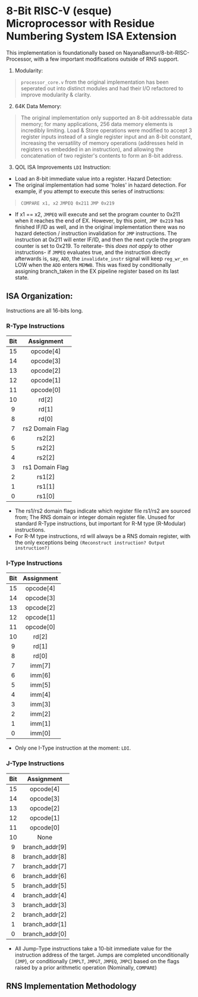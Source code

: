 # 8-Bit RISC-V (esque) Microprocessor with Residue Numbering System ISA Extension

This implementation is foundationally based on NayanaBannur/8-bit-RISC-Processor, with a few important modifications outside of RNS support.
1) Modularity:
> `processor_core.v` from the original implementation has been seperated out into distinct modules and had their I/O refactored to improve modularity & clarity. 

2) 64K Data Memory:
> The original implementation only supported an 8-bit addressable data memory; for many applications, 256 data memory elements is incredibly limiting. Load & Store operations were modified to accept 3 register inputs instead of a single register input and an 8-bit constant, increasing the versatility of memory operations (addresses held in registers vs embedded in an instruction), and allowing the concatenation of two register's contents to form an 8-bit address. 

3) QOL ISA Improvements
`LDI` Instruction:
- Load an 8-bit immediate value into a register.
Hazard Detection:
- The original implementation had some 'holes' in hazard detection. For example, if you attempt to execute this series of instructions:
>  `COMPARE x1, x2`
>  `JMPEQ 0x211`
>  `JMP 0x219`
- If x1 == x2, `JMPEQ` will execute and set the program counter to 0x211 when it reaches the end of EX. However, by this point, `JMP 0x219` has finished IF/ID as well, and in the original implementation there was no hazard detection / instruction invalidation for `JMP` instructions. The instruction at 0x211 will enter IF/ID, and then the next cycle the program counter is set to 0x219. To reiterate- this _does not apply_ to other instructions- if `JMPEQ` evaluates true, and the instruction directly afterwards is, say, `ADD`, the `invalidate_instr` signal will keep `reg_wr_en` LOW when the `ADD` enters `MEMWB`. This was fixed by conditionally assigning branch_taken in the EX pipeline register based on its last state.

## ISA Organization:
Instructions are all 16-bits long. 
### R-Type Instructions
| Bit   | Assignment      |
| :---: | :-------------: |
| 15    | opcode[4]       |
| 14    | opcode[3]       |
| 13    | opcode[2]       |
| 12    | opcode[1]       |
| 11    | opcode[0]       |
| 10    | rd[2]           |
|  9    | rd[1]           |
|  8    | rd[0]           |
|  7    | rs2 Domain Flag |
|  6    | rs2[2]          |
|  5    | rs2[2]          |
|  4    | rs2[2]          |
|  3    | rs1 Domain Flag |
|  2    | rs1[2]          |
|  1    | rs1[1]          |
|  0    | rs1[0]          |

- The rs1/rs2 domain flags indicate which register file rs1/rs2 are sourced from; The RNS domain or integer domain register file. Unused for standard R-Type instructions, but important for R-M type (R-Modular) instructions.
- For R-M type instructions, rd will always be a RNS domain register, with the only exceptions being `(Reconstruct instruction? Output instruction?)`


### I-Type Instructions
| Bit   | Assignment      |
| :---: | :-------------: |
| 15    | opcode[4]       |
| 14    | opcode[3]       |
| 13    | opcode[2]       |
| 12    | opcode[1]       |
| 11    | opcode[0]       |
| 10    | rd[2]           |
|  9    | rd[1]           |
|  8    | rd[0]           |
|  7    | imm[7]          |
|  6    | imm[6]          |
|  5    | imm[5]          |
|  4    | imm[4]          |
|  3    | imm[3]          |
|  2    | imm[2]          |
|  1    | imm[1]          |
|  0    | imm[0]          |

- Only one I-Type instruction at the moment: `LDI`.

### J-Type Instructions
| Bit   | Assignment      |
| :---: | :-------------: |
| 15    | opcode[4]       |
| 14    | opcode[3]       |
| 13    | opcode[2]       |
| 12    | opcode[1]       |
| 11    | opcode[0]       |
| 10    | None            |
|  9    | branch_addr[9]  |
|  8    | branch_addr[8]  |
|  7    | branch_addr[7]  |
|  6    | branch_addr[6]  |
|  5    | branch_addr[5]  |
|  4    | branch_addr[4]  |
|  3    | branch_addr[3]  |
|  2    | branch_addr[2]  |
|  1    | branch_addr[1]  |
|  0    | branch_addr[0]  |

- All Jump-Type instructions take a 10-bit immediate value for the instruction address of the target. Jumps are completed unconditionally (`JMP`), or conditionally (`JMPLT`, `JMPGT`, `JMPEQ`, `JMPC`) based on the flags raised by a prior arithmetic operation (Nominally, `COMPARE`)




## RNS Implementation Methodology
